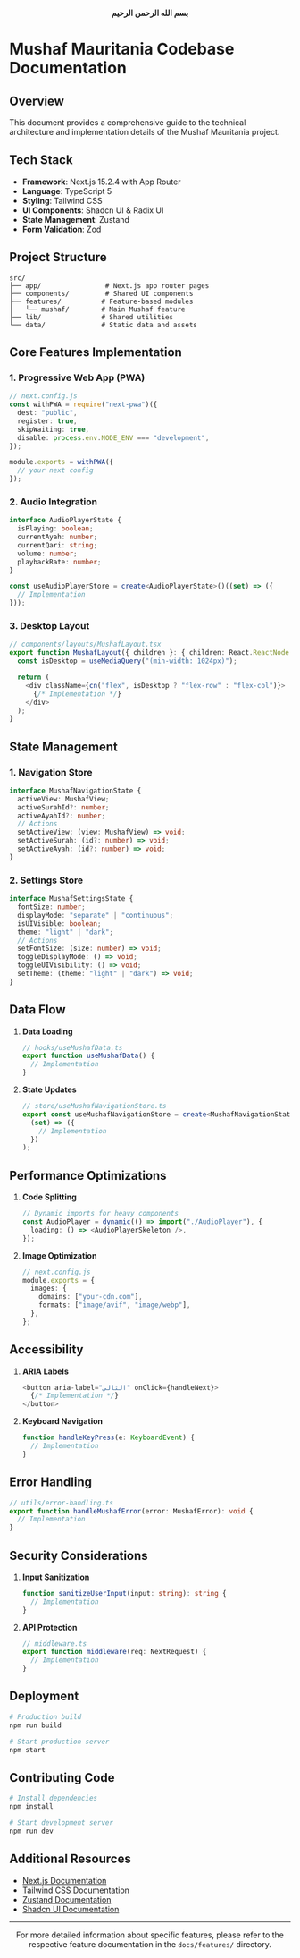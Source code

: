 <div align="center">

**بسم الله الرحمن الرحيم**

</div>

# Mushaf Mauritania Codebase Documentation

## Overview

This document provides a comprehensive guide to the technical architecture and implementation details of the Mushaf Mauritania project.

## Tech Stack

- **Framework**: Next.js 15.2.4 with App Router
- **Language**: TypeScript 5
- **Styling**: Tailwind CSS
- **UI Components**: Shadcn UI & Radix UI
- **State Management**: Zustand
- **Form Validation**: Zod

## Project Structure

```
src/
├── app/                # Next.js app router pages
├── components/         # Shared UI components
├── features/          # Feature-based modules
│   └── mushaf/        # Main Mushaf feature
├── lib/               # Shared utilities
└── data/              # Static data and assets
```

## Core Features Implementation

### 1. Progressive Web App (PWA)

```typescript
// next.config.js
const withPWA = require("next-pwa")({
  dest: "public",
  register: true,
  skipWaiting: true,
  disable: process.env.NODE_ENV === "development",
});

module.exports = withPWA({
  // your next config
});
```

### 2. Audio Integration

```typescript
interface AudioPlayerState {
  isPlaying: boolean;
  currentAyah: number;
  currentQari: string;
  volume: number;
  playbackRate: number;
}

const useAudioPlayerStore = create<AudioPlayerState>()((set) => ({
  // Implementation
}));
```

### 3. Desktop Layout

```typescript
// components/layouts/MushafLayout.tsx
export function MushafLayout({ children }: { children: React.ReactNode }) {
  const isDesktop = useMediaQuery("(min-width: 1024px)");

  return (
    <div className={cn("flex", isDesktop ? "flex-row" : "flex-col")}>
      {/* Implementation */}
    </div>
  );
}
```

## State Management

### 1. Navigation Store

```typescript
interface MushafNavigationState {
  activeView: MushafView;
  activeSurahId?: number;
  activeAyahId?: number;
  // Actions
  setActiveView: (view: MushafView) => void;
  setActiveSurah: (id?: number) => void;
  setActiveAyah: (id?: number) => void;
}
```

### 2. Settings Store

```typescript
interface MushafSettingsState {
  fontSize: number;
  displayMode: "separate" | "continuous";
  isUIVisible: boolean;
  theme: "light" | "dark";
  // Actions
  setFontSize: (size: number) => void;
  toggleDisplayMode: () => void;
  toggleUIVisibility: () => void;
  setTheme: (theme: "light" | "dark") => void;
}
```

## Data Flow

1. **Data Loading**

   ```typescript
   // hooks/useMushafData.ts
   export function useMushafData() {
     // Implementation
   }
   ```

2. **State Updates**
   ```typescript
   // store/useMushafNavigationStore.ts
   export const useMushafNavigationStore = create<MushafNavigationState>()(
     (set) => ({
       // Implementation
     })
   );
   ```

## Performance Optimizations

1. **Code Splitting**

   ```typescript
   // Dynamic imports for heavy components
   const AudioPlayer = dynamic(() => import("./AudioPlayer"), {
     loading: () => <AudioPlayerSkeleton />,
   });
   ```

2. **Image Optimization**
   ```typescript
   // next.config.js
   module.exports = {
     images: {
       domains: ["your-cdn.com"],
       formats: ["image/avif", "image/webp"],
     },
   };
   ```

## Accessibility

1. **ARIA Labels**

   ```typescript
   <button aria-label="التالي" onClick={handleNext}>
     {/* Implementation */}
   </button>
   ```

2. **Keyboard Navigation**
   ```typescript
   function handleKeyPress(e: KeyboardEvent) {
     // Implementation
   }
   ```

## Error Handling

```typescript
// utils/error-handling.ts
export function handleMushafError(error: MushafError): void {
  // Implementation
}
```

## Security Considerations

1. **Input Sanitization**

   ```typescript
   function sanitizeUserInput(input: string): string {
     // Implementation
   }
   ```

2. **API Protection**
   ```typescript
   // middleware.ts
   export function middleware(req: NextRequest) {
     // Implementation
   }
   ```

## Deployment

```bash
# Production build
npm run build

# Start production server
npm start
```

## Contributing Code

```bash
# Install dependencies
npm install

# Start development server
npm run dev
```

## Additional Resources

- [Next.js Documentation](https://nextjs.org/docs)
- [Tailwind CSS Documentation](https://tailwindcss.com/docs)
- [Zustand Documentation](https://github.com/pmndrs/zustand)
- [Shadcn UI Documentation](https://ui.shadcn.com)

---

<div align="center">

For more detailed information about specific features, please refer to the respective feature documentation in the `docs/features/` directory.

</div>
